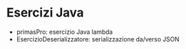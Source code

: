 # Esercizi Java 
- primasPro: esercizio Java lambda
- EsercizioDeserializzatore: serializzazione da/verso JSON
